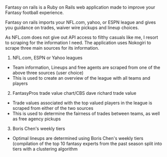Fantasy on rails is a Ruby on Rails web application made to improve your Fantasy football experience.

Fantasy on rails imports your NFL.com, yahoo, or ESPN league and gives you guidance on trades, waiver wire pickups and lineup choices.

As NFL.com does not give out API access to filthy casuals like me, I resort to scraping for the information I need.
The application uses Nokogiri to scrape three main sources for its information.

1. NFL.com, ESPN or Yahoo leagues
- Team information, Lineups and free agents are scraped from one of the above three sources (user choice)   
- This is used to create an overview of the league with all teams and players
     
2. FantasyPros trade value chart/CBS dave richard trade value
- Trade values associated with the top valued players in the league is scraped from either of the two sources
- This is used to determine the fairness of trades between teams, as well as free agency pickups
     
3. Boris Chen's weekly tiers
- Optimal lineups are determined using Boris Chen's weekly tiers (compilation of the top 10 fantasy experts from the past season split into tiers with a clustering algorithm
